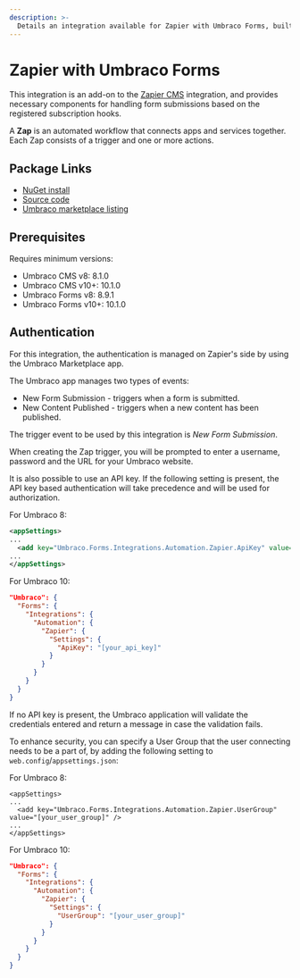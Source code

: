 ```yaml
---
description: >-
  Details an integration available for Zapier with Umbraco Forms, built and maintained by Umbraco HQ.
---
```


# Zapier with Umbraco Forms

This integration is an add-on to the [Zapier CMS](zapier.md) integration, and provides necessary components for handling form submissions based on the registered subscription hooks.

A **Zap** is an automated workflow that connects apps and services together. Each Zap consists of a trigger and one or more actions.

## Package Links

- [NuGet install](https://www.nuget.org/packages/Umbraco.Forms.Integrations.Automation.Zapier)
- [Source code](https://github.com/umbraco/Umbraco.Forms.Integrations/tree/main/src/Umbraco.Forms.Integrations.Automation.Zapier)
- [Umbraco marketplace listing](https://marketplace.umbraco.com/package/umbraco.forms.integrations.automation.zapier)

## Prerequisites

Requires minimum versions:

- Umbraco CMS v8: 8.1.0
- Umbraco CMS v10+: 10.1.0
- Umbraco Forms v8: 8.9.1
- Umbraco Forms v10+: 10.1.0

## Authentication

For this integration, the authentication is managed on Zapier's side by using the Umbraco Marketplace app.

The Umbraco app manages two types of events:

- New Form Submission - triggers when a form is submitted.
- New Content Published - triggers when a new content has been published.

The trigger event to be used by this integration is _New Form Submission_.

When creating the Zap trigger, you will be prompted to enter a username, password and the URL for your Umbraco website.

It is also possible to use an API key. If the following setting is present, the API key based authentication will take precedence and will be used for authorization.

For Umbraco 8:
```xml
<appSettings>
...
  <add key="Umbraco.Forms.Integrations.Automation.Zapier.ApiKey" value="[your_api_key]" />
...
</appSettings>
```

For Umbraco 10:

```json
"Umbraco": {
  "Forms": {
    "Integrations": {
      "Automation": {
        "Zapier": {
          "Settings": {
            "ApiKey": "[your_api_key]"
          }
        }
      }
    }
  }
}
```

If no API key is present, the Umbraco application will validate the credentials entered and return a message in case the validation fails.

To enhance security, you can specify a User Group that the user connecting needs to be a part of, by adding the following setting to `web.config`/`appsettings.json`:

For Umbraco 8:
```
<appSettings>
...
  <add key="Umbraco.Forms.Integrations.Automation.Zapier.UserGroup" value="[your_user_group]" />
...
</appSettings>
```

For Umbraco 10:

```json
"Umbraco": {
  "Forms": {
    "Integrations": {
      "Automation": {
        "Zapier": {
          "Settings": {
            "UserGroup": "[your_user_group]"
          }
        }
      }
    }
  }
}
```
